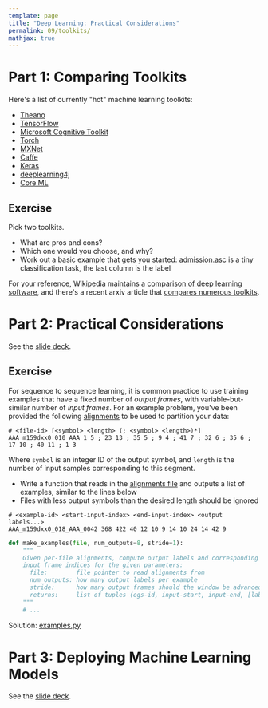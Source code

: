 ```yaml
---
template: page
title: "Deep Learning: Practical Considerations"
permalink: 09/toolkits/
mathjax: true
---
```


# Part 1: Comparing Toolkits

Here's a list of currently "hot" machine learning toolkits:

- [Theano](http://www.deeplearning.net/software/theano/)
- [TensorFlow](https://www.tensorflow.org)
- [Microsoft Cognitive Toolkit](https://docs.microsoft.com/en-us/cognitive-toolkit/)
- [Torch](http://torch.ch/)
- [MXNet](http://mxnet.incubator.apache.org/)
- [Caffe](http://caffe.berkeleyvision.org/)
- [Keras](https://keras.io)
- [deeplearning4j](https://deeplearning4j.org/)
- [Core ML](https://developer.apple.com/machine-learning/)

## Exercise

Pick two toolkits.

- What are pros and cons?
- Which one would you choose, and why?
- Work out a basic example that gets you started: [admission.asc]({{site.baseurl}}/09-toolkits/admission.asc) is a tiny classification task, the last column is the label

For your reference, Wikipedia maintains a [comparison of deep learning software](https://en.wikipedia.org/wiki/Comparison_of_deep_learning_software), and there's a recent arxiv article that [compares numerous toolkits](https://arxiv.org/pdf/1803.04818.pdf).


# Part 2: Practical Considerations

See the [slide deck]({{site.baseurl}}/09/toolkits/practical-considerations/).

## Exercise

For sequence to sequence learning, it is common practice to use training examples that have a fixed number of _output frames_, with variable-but-similar number of _input frames_.
For an example problem, you've been provided the following [alignments]({{site.baseurl}}/09-toolkits/alignments.txt) to be used to partition your data:

```
# <file-id> [<symbol> <length> (; <symbol> <length>)*]
AAA_m159dxx0_010_AAA 1 5 ; 23 13 ; 35 5 ; 9 4 ; 41 7 ; 32 6 ; 35 6 ; 17 10 ; 40 11 ; 1 3 
```

Where `symbol` is an integer ID of the output symbol, and `length` is the number of input samples corresponding to this segment.

- Write a function that reads in the [alignments file]({{site.baseurl}}/09-toolkits/alignments.txt) and outputs a list of examples, similar to the lines below
- Files with less output symbols than the desired length should be ignored

```
# <example-id> <start-input-index> <end-input-index> <output labels...>
AAA_m159dxx0_018_AAA_0042 368 422 40 12 10 9 14 10 24 14 42 9
```

```python
def make_examples(file, num_outputs=8, stride=1):
	"""
	Given per-file alignments, compute output labels and corresponding
	input frame indices for the given parameters:
	  file:        file pointer to read alignments from
	  num_outputs: how many output labels per example
	  stride:      how many output frames should the window be advanced
	  returns:     list of tuples (egs-id, input-start, input-end, [labels...])
	"""
	# ...
```


Solution: [examples.py]({{site.baseurl}}/09-toolkits/examples.py)

# Part 3: Deploying Machine Learning Models

See the [slide deck]({{site.baseurl}}/09/toolkits/deployment/).
